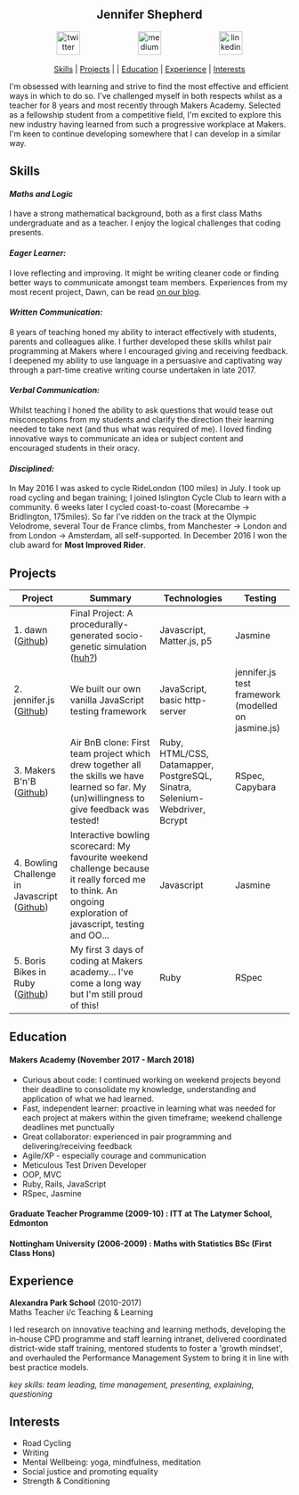 <h2 align="center"> Jennifer Shepherd </h2>

<p align="center">
<a href="https://twitter.com/teachlearncode">
<img src="http://goinkscape.com/wp-content/uploads/2015/07/twitter-logo-final.png" alt="twitter" hspace="50" height="42" width="42"></a>

<a href="https://medium.com/@jennifer.elaine.mairead">
<img src="https://static1.squarespace.com/static/53457bcae4b0bc890d496d14/t/568ebeee4bf118e7ef8dbef3/1452195567236/medium_logo_detail_icon.png?format=300w" alt="medium" hspace="50" height="42" width="42"></a>

<a href="https://www.linkedin.com/in/jennifer-em-shepherd/">
<img src="https://www.iconfinder.com/data/icons/free-social-icons/67/linkedin_circle_color-512.png" alt="linkedin" hspace="50" height="42" width="42"></a></p>

<p align="center"> <a href='#skills'>Skills</a> | <a href='#projects'>Projects</a> |  |  <a href='#education'>Education</a> | <a href='#experience'>Experience</a> |  <a href='#interests'>Interests</a> </p>

I'm obsessed with learning and strive to find the most effective and efficient ways in which to do so. I've challenged myself in both respects whilst as a teacher for 8 years and most recently through Makers Academy.  Selected as a fellowship student from a competitive field, I'm excited to explore this new industry having learned from such a progressive workplace at Makers.  I'm keen to continue developing somewhere that I can develop in a similar way.

## Skills

#### *Maths and Logic*
I have a strong mathematical background, both as a first class Maths undergraduate and as a teacher. I enjoy the logical challenges that coding presents.
#### *Eager Learner:*
I love reflecting and improving.  It might be writing cleaner code or finding better ways to communicate amongst team members. Experiences from my most recent project, Dawn, can be read [on our blog](https://medium.com/@dawnmakersacademy/to-mob-or-not-to-mob-52f16e82bc2e).
#### *Written Communication:*
8 years of teaching honed my ability to interact effectively with students, parents and colleagues alike. I further developed these skills whilst pair programming at Makers where I encouraged giving and receiving feedback. I deepened my ability to use language in a persuasive and captivating way through a part-time creative writing course undertaken in late 2017.
#### *Verbal Communication:*
Whilst teaching I honed the ability to ask questions that would tease out misconceptions from my students and clarify the direction their learning needed to take next (and thus what was required of me).  I loved finding innovative ways to communicate an idea or subject content and encouraged students in their oracy.
#### *Disciplined:*
In May 2016 I was asked to cycle RideLondon (100 miles) in July.  I took up road cycling and began training; I joined Islington Cycle Club to learn with a community. 6 weeks later I cycled coast-to-coast (Morecambe -> Bridlington, 175miles). So far I've ridden on the track at the Olympic Velodrome, several Tour de France climbs, from Manchester -> London and from London -> Amsterdam, all self-supported.  In December 2016 I won the club award for **Most Improved Rider**.

## Projects

| Project              | Summary     | Technologies  | Testing |
| -------------------- |-------------| --------------|---------|
| 1. dawn ([Github](https://github.com/jenniferemshepherd/dawn)) | Final Project: A procedurally-generated socio-genetic simulation ([huh?](https://medium.com/@dawnmakersacademy/final-project-day-2-a74065a51441)) | Javascript, Matter.js, p5 | Jasmine |
| 2. jennifer.js ([Github](https://github.com/jenniferemshepherd/jennifer.js))| We built our own vanilla JavaScript testing framework | JavaScript, basic http-server | jennifer.js test framework (modelled on jasmine.js) |
| 3. Makers B'n'B ([Github](https://github.com/jenniferemshepherd/strength-bnb))| Air BnB clone: First team project which drew together all the skills we have learned so far.  My (un)willingness to give feedback was tested! | Ruby, HTML/CSS, Datamapper, PostgreSQL, Sinatra, Selenium-Webdriver, Bcrypt | RSpec, Capybara |
| 4. Bowling Challenge in Javascript ([Github](https://github.com/jenniferemshepherd/bowling-challenge))| Interactive bowling scorecard: My favourite weekend challenge because it really forced me to think.  An ongoing exploration of javascript, testing and OO... | Javascript | Jasmine |
| 5. Boris Bikes in Ruby ([Github](https://github.com/jenniferemshepherd/Boris-Bikes-Day-3)) | My first 3 days of coding at Makers academy... I've come a long way but I'm still proud of this! |Ruby | RSpec |


## Education

#### Makers Academy (November 2017 - March 2018)
- Curious about code: I continued working on weekend projects beyond their deadline to consolidate my knowledge, understanding and application of what we had learned.
- Fast, independent learner: proactive in learning what was needed for each project at makers within the given timeframe; weekend challenge deadlines met punctually
- Great collaborator: experienced in pair programming and delivering/receiving feedback
- Agile/XP - especially courage and communication
- Meticulous Test Driven Developer
- OOP, MVC
- Ruby, Rails, JavaScript
- RSpec, Jasmine

#### Graduate Teacher Programme (2009-10) : ITT at The Latymer School, Edmonton

#### Nottingham University (2006-2009) : Maths with Statistics BSc (First Class Hons)

## Experience

**Alexandra Park School** (2010-2017)    
Maths Teacher i/c Teaching & Learning

I led research on innovative teaching and learning methods, developing the in-house CPD programme and staff learning intranet, delivered coordinated district-wide staff training, mentored students to foster a 'growth mindset', and overhauled the Performance Management System to bring it in line with best practice models.

_key skills: team leading, time management, presenting, explaining, questioning_

## Interests
- Road Cycling
- Writing
- Mental Wellbeing: yoga, mindfulness, meditation
- Social justice and promoting equality
- Strength & Conditioning

